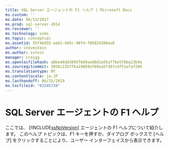 ```yaml
---
title: SQL Server エージェントの F1 ヘルプ | Microsoft Docs
ms.custom: ''
ms.date: 06/13/2017
ms.prod: sql-server-2014
ms.reviewer: ''
ms.technology: ssms
ms.topic: conceptual
ms.assetid: 55f4bd55-aa61-4d5c-98fd-f85824206ea0
author: stevestein
ms.author: sstein
manager: craigg
ms.openlocfilehash: a8be48dd3895f669aad8d1ed5af7be578ba23b9a
ms.sourcegitcommit: 3026c22b7fba19059a769ea5f367c4f51efaf286
ms.translationtype: MT
ms.contentlocale: ja-JP
ms.lasthandoff: 06/15/2019
ms.locfileid: "63245710"
---
```

# <a name="sql-server-agent-f1-help"></a>SQL Server エージェントの F1 ヘルプ
  ここでは、 [!INCLUDE[ssNoVersion](../../includes/ssnoversion-md.md)] エージェントの F1 ヘルプについて紹介します。 このヘルプ トピックは、F1 キーを押すか、ダイアログ ボックスで [ヘルプ] をクリックすることにより、ユーザー インターフェイスから表示できます。  
  
  
